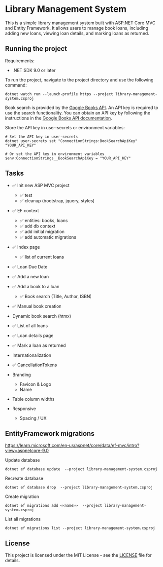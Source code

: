 # Library Management System

This is a simple library management system built with ASP.NET Core MVC and Entity Framework. It allows users to manage book loans, including adding new loans, viewing loan details, and marking loans as returned.

## Running the project

Requirements:
- .NET SDK 9.0 or later

To run the project, navigate to the project directory and use the following command:

```pwsh
dotnet watch run --launch-profile https --project library-management-system.csproj
```

Book search is provided by the [Google Books API](https://developers.google.com/books/docs/overview). An API key is required to use the search functionality. You can obtain an API key by following the instructions in the [Google Books API documentation](https://developers.google.com/books/docs/v1/using#APIKey).

Store the API key in user-secrets or environment variables:

```pwsh
# Set the API key in user-secrets
dotnet user-secrets set "ConnectionStrings:BookSearchApiKey" "YOUR_API_KEY"

# Or set the API key in environment variables
$env:ConnectionStrings__BookSearchApiKey = "YOUR_API_KEY"
```

## Tasks

- ✅ Init new ASP MVC project
    - ✅ test
    - ✅ cleanup (bootstrap, jquery, styles)

- ✅ EF context
    - ✅ entities: books, loans
    - ✅ add db context
    - ✅ add initial migration
    - ✅ add automatic migrations

- ✅ Index page
    - ✅ list of current loans

- ✅ Loan Due Date

- ✅ Add a new loan

- ✅ Add a book to a loan
    - ✅ Book search (Title, Author, ISBN)

- ✅ Manual book creation

- Dynamic book search (htmx)

- ✅ List of all loans

- ✅ Loan details page

- ✅ Mark a loan as returned

- Internationalization

- ✅ CancellationTokens

- Branding
	- Favicon & Logo
	- Name

- Table column widths

- Responsive
	- Spacing / UX

## EntityFramework migrations

<https://learn.microsoft.com/en-us/aspnet/core/data/ef-mvc/intro?view=aspnetcore-9.0>

Update database

```pwsh
dotnet ef database update  --project library-management-system.csproj
```

Recreate database

```pwsh
dotnet ef database drop  --project library-management-system.csproj
```

Create migration

```pwsh
dotnet ef migrations add <<name>>  --project library-management-system.csproj
```

List all migrations

```pwsh
dotnet ef migrations list --project library-management-system.csproj
```

## License

This project is licensed under the MIT License - see the [LICENSE](LICENSE) file for details.
